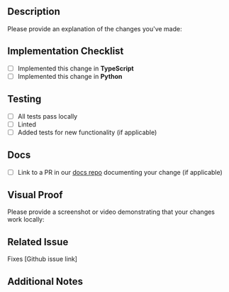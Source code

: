 ## Description

Please provide an explanation of the changes you've made:

<!-- Describe what this PR does and why -->

## Implementation Checklist

- [ ] Implemented this change in **TypeScript**
- [ ] Implemented this change in **Python**

## Testing

- [ ] All tests pass locally
- [ ] Linted
- [ ] Added tests for new functionality (if applicable)

## Docs
- [ ] Link to a PR in our [docs repo](https://github.com/onkernel/docs) documenting your change (if applicable)

## Visual Proof

Please provide a screenshot or video demonstrating that your changes work locally:

<!-- Drag and drop your screenshot/video here or use the following format: -->
<!-- ![Screenshot description](image-url) -->

## Related Issue

Fixes [Github issue link]

<!-- Replace with actual issue link, e.g., Fixes https://github.com/username/repo/issues/123 -->

## Additional Notes

<!-- Any additional context, concerns, or notes for reviewers -->